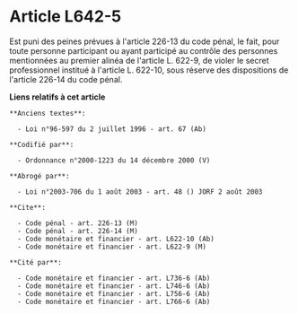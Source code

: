 # Article L642-5

Est puni des peines prévues à l'article 226-13 du code pénal, le fait, pour toute personne participant ou ayant participé au
contrôle des personnes mentionnées au premier alinéa de l'article L. 622-9, de violer le secret professionnel institué à
l'article L. 622-10, sous réserve des dispositions de l'article 226-14 du code pénal.

**Liens relatifs à cet article**

	**Anciens textes**:

	  - Loi n°96-597 du 2 juillet 1996 - art. 67 (Ab)

	**Codifié par**:

	  - Ordonnance n°2000-1223 du 14 décembre 2000 (V)

	**Abrogé par**:

	  - Loi n°2003-706 du 1 août 2003 - art. 48 () JORF 2 août 2003

	**Cite**:

	  - Code pénal - art. 226-13 (M)
	  - Code pénal - art. 226-14 (M)
	  - Code monétaire et financier - art. L622-10 (Ab)
	  - Code monétaire et financier - art. L622-9 (M)

	**Cité par**:

	  - Code monétaire et financier - art. L736-6 (Ab)
	  - Code monétaire et financier - art. L746-6 (Ab)
	  - Code monétaire et financier - art. L756-6 (Ab)
	  - Code monétaire et financier - art. L766-6 (Ab)
